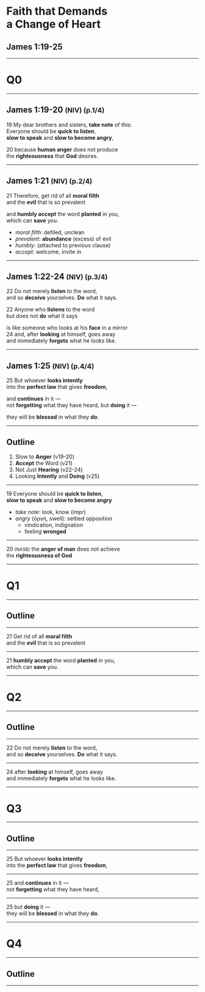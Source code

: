 <!-- .slide: data-background-image="https://sermons.seanho.com/img/bg/unsplash-pZVi92S-ZMs-hands_raised.jpg" -->
# Faith that Demands <br/> a Change of Heart
## James 1:19-25

---
<!-- .slide: class="Q" data-background="white" -->
# Q0

---
## James 1:19-20 <small>(NIV) (p.1/4)</small>
<span class="hl2">19</span>
My dear brothers and sisters, **take note** of this: <br/>
Everyone should be **quick to listen**, <br/>
**slow to speak** and **slow to become angry**,

<span class="hl2">20</span>
because **human anger** does not produce <br/>
the **righteousness** that **God** desires.

---
## James 1:21 <small>(NIV) (p.2/4)</small>
<span class="hl2">21</span>
Therefore, get rid of all **moral filth** <br/>
and the **evil** that is so prevalent

and **humbly accept** the word **planted** in you, <br/>
which can **save** you.

>>>
+ *moral filth*: defiled, unclean
+ *prevalent*: **abundance** (excess) of evil
+ *humbly*: (attached to previous clause)
+ *accept*: welcome, invite in

---
## James 1:22-24 <small>(NIV) (p.3/4)</small>
<span class="hl2">22</span>
Do not merely **listen** to the word, <br/>
and so **deceive** yourselves. **Do** what it says.

<span class="hl2">22</span>
Anyone who **listens** to the word <br/>
but does not **do** what it says

is like someone who looks at his **face** in a mirror <br/>
<span class="hl2">24</span>
and, after **looking** at himself, goes away <br/>
and immediately **forgets** what he looks like.

---
## James 1:25 <small>(NIV) (p.4/4)</small>
<span class="hl2">25</span>
But whoever **looks intently** <br/>
into the **perfect law** that gives **freedom**,

and **continues** in it — <br/>
not **forgetting** what they have heard, but **doing** it —

they will be **blessed** in what they **do**.

---
<!-- .slide: data-background-image="https://sermons.seanho.com/img/bg/unsplash-pZVi92S-ZMs-hands_raised.jpg" -->
## Outline
1. Slow to **Anger** <span class="hl2">(v19-20)</span>
2. **Accept** the Word <span class="hl2">(v21)</span>
3. Not Just **Hearing** <span class="hl2">(v22-24)</span>
3. Looking **Intently** and **Doing** <span class="hl2">(v25)</span>

---
<span class="hl2">19</span>
Everyone should be **quick to listen**, <br/>
**slow to speak** and **slow to become angry**

>>>
+ *take note*: look, know (impr)
+ *angry* (ὀργή, swell): settled opposition
  + vindication, indignation
  + feeling **wronged**

---
<span class="hl2">20 <small>(NASB)</small></span>
the **anger of man** does not achieve <br/>
the **righteousness of God**

---
<!-- .slide: class="Q" data-background="white" -->
# Q1

---
<!-- .slide: data-background-image="https://sermons.seanho.com/img/bg/unsplash-pZVi92S-ZMs-hands_raised.jpg" -->
## Outline

---
<span class="hl2">21</span>
Get rid of all **moral filth** <br/>
and the **evil** that is so prevalent

---
<span class="hl2">21</span>
**humbly accept** the word **planted** in you, <br/>
which can **save** you.

---
<!-- .slide: class="Q" data-background="white" -->
# Q2

---
<!-- .slide: data-background-image="https://sermons.seanho.com/img/bg/unsplash-pZVi92S-ZMs-hands_raised.jpg" -->
## Outline

---
<span class="hl2">22</span>
Do not merely **listen** to the word, <br/>
and so **deceive** yourselves. **Do** what it says.

---
<span class="hl2">24</span>
after **looking** at himself, goes away <br/>
and immediately **forgets** what he looks like.

---
<!-- .slide: class="Q" data-background="white" -->
# Q3

---
<!-- .slide: data-background-image="https://sermons.seanho.com/img/bg/unsplash-pZVi92S-ZMs-hands_raised.jpg" -->
## Outline

---
<span class="hl2">25</span>
But whoever **looks intently** <br/>
into the **perfect law** that gives **freedom**,

---
<span class="hl2">25</span>
and **continues** in it — <br/>
not **forgetting** what they have heard,

---
<span class="hl2">25</span>
but **doing** it — <br/>
they will be **blessed** in what they **do**.

---
<!-- .slide: class="Q" data-background="white" -->
# Q4

---
<!-- .slide: data-background-image="https://sermons.seanho.com/img/bg/unsplash-pZVi92S-ZMs-hands_raised.jpg" -->
## Outline

---
<!-- .slide: data-background-image="https://sermons.seanho.com/img/bg/unsplash-pZVi92S-ZMs-hands_raised.jpg" class="empty" -->
